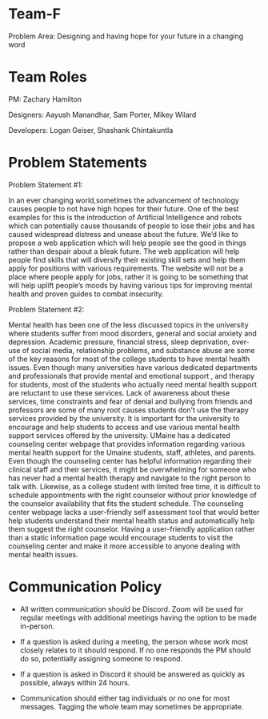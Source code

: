 # Team-F

Problem Area: Designing and having hope for your future in a changing word

# Team Roles

PM: Zachary Hamilton

Designers: Aayush Manandhar, Sam Porter, Mikey Wilard

Developers: Logan Geiser, Shashank Chintakuntla

# Problem Statements

Problem Statement #1:

In an ever changing world,sometimes the advancement of technology causes people to not have high hopes for their future. One of the best examples for this is the introduction of Artificial Intelligence and robots which can potentially cause thousands of people to lose their jobs and has caused widespread distress and unease about the future. 
We’d like to propose a web application which will help people see the good in things rather than despair about a bleak future. The web application will help people find skills that will diversify their existing skill sets and help them apply for positions with various requirements. The website will not be a place where people apply for jobs, rather it is going to be something that will help uplift people’s moods by having various tips for improving mental health and proven guides to combat insecurity.

Problem Statement #2:

Mental health has been one of the less discussed topics in the university where students suffer from mood disorders, general and social anxiety and depression. Academic pressure, financial stress, sleep deprivation, over-use of social media, relationship problems, and substance abuse are some of the key reasons for most of the college students to have mental health issues. Even though many universities have various dedicated departments and professionals that provide mental and emotional support , and therapy for students, most of the students who actually need mental health support are reluctant to use these services. Lack of awareness about these services, time constraints and fear of denial and bullying from friends and professors are some of many root causes students don’t use the therapy services provided by the university. It is important for the university to encourage and help students to access and use various mental health support services offered by the university. 
UMaine has a dedicated counseling center webpage that provides information regarding various mental health support for the Umaine students, staff, athletes, and parents. Even though the counseling center has helpful information regarding their clinical staff and their services, it might be overwhelming for someone who has never had a mental health therapy and navigate to the right person to talk with. Likewise, as a college student with limited free time, it is difficult to schedule appointments with the right counselor without prior knowledge of the counselor availability that fits the student schedule. The counseling center webpage lacks a user-friendly self assessment tool that would better help students understand their mental health status and automatically help them suggest the right counselor. Having a user-friendly application rather than a static information page would encourage students to visit the counseling center and make it more accessible to anyone dealing with mental health issues.


# Communication Policy

- All written communication should be Discord. Zoom will be used for regular meetings with additional meetings having the option to be made in-person. 

- If a question is asked during a meeting, the person whose work most closely relates to it should respond. If no one responds the PM should do so, potentially assigning someone to respond. 

- If a question is asked in Discord it should be answered as quickly as possible, always within 24 hours. 

- Communication should either tag individuals or no one for most messages. Tagging the whole team may sometimes be appropriate. 